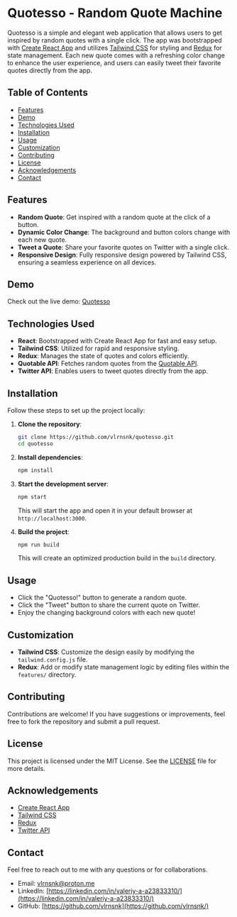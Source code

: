 # Quotesso - Random Quote Machine

Quotesso is a simple and elegant web application that allows users to get inspired by random quotes with a single click. The app was bootstrapped with [Create React App](https://reactjs.org/docs/create-a-new-react-app.html) and utilizes [Tailwind CSS](https://tailwindcss.com/) for styling and [Redux](https://redux.js.org/) for state management. Each new quote comes with a refreshing color change to enhance the user experience, and users can easily tweet their favorite quotes directly from the app.

## Table of Contents

- [Features](#features)
- [Demo](#demo)
- [Technologies Used](#technologies-used)
- [Installation](#installation)
- [Usage](#usage)
- [Customization](#customization)
- [Contributing](#contributing)
- [License](#license)
- [Acknowledgements](#acknowledgements)
- [Contact](#contact)

## Features

- **Random Quote**: Get inspired with a random quote at the click of a button.
- **Dynamic Color Change**: The background and button colors change with each new quote.
- **Tweet a Quote**: Share your favorite quotes on Twitter with a single click.
- **Responsive Design**: Fully responsive design powered by Tailwind CSS, ensuring a seamless experience on all devices.

## Demo

Check out the live demo: [Quotesso](https://vlrnsnk.github.io/quotesso/)

## Technologies Used

- **React**: Bootstrapped with Create React App for fast and easy setup.
- **Tailwind CSS**: Utilized for rapid and responsive styling.
- **Redux**: Manages the state of quotes and colors efficiently.
- **Quotable API**: Fetches random quotes from the [Quotable API](https://github.com/lukePeavey/quotable).
- **Twitter API**: Enables users to tweet quotes directly from the app.

## Installation

Follow these steps to set up the project locally:

1. **Clone the repository**:
   ```bash
   git clone https://github.com/vlrnsnk/quotesso.git
   cd quotesso
   ```

2. **Install dependencies**:
   ```bash
   npm install
   ```

3. **Start the development server**:
   ```bash
   npm start
   ```
   This will start the app and open it in your default browser at `http://localhost:3000`.

4. **Build the project**:
   ```bash
   npm run build
   ```
   This will create an optimized production build in the `build` directory.

## Usage

- Click the "Quotesso!" button to generate a random quote.
- Click the "Tweet" button to share the current quote on Twitter.
- Enjoy the changing background colors with each new quote!

## Customization

- **Tailwind CSS**: Customize the design easily by modifying the `tailwind.config.js` file.
- **Redux**: Add or modify state management logic by editing files within the `features/` directory.

## Contributing

Contributions are welcome! If you have suggestions or improvements, feel free to fork the repository and submit a pull request.

## License

This project is licensed under the MIT License. See the [LICENSE](LICENSE) file for more details.

## Acknowledgements

- [Create React App](https://reactjs.org/docs/create-a-new-react-app.html)
- [Tailwind CSS](https://tailwindcss.com/)
- [Redux](https://redux.js.org/)
- [Twitter API](https://developer.twitter.com/en/docs/twitter-api)

## Contact

Feel free to reach out to me with any questions or for collaborations.

- Email: [vlrnsnk\@proton.me](mailto:vlrnsnk@proton.me?subject=Portfolio)
- LinkedIn: [https://linkedin.com/in/valeriy-a-a23833310/](https://linkedin.com/in/valeriy-a-a23833310/)
- GitHub: [https://github.com/vlrnsnk](https://github.com/vlrnsnk/)
